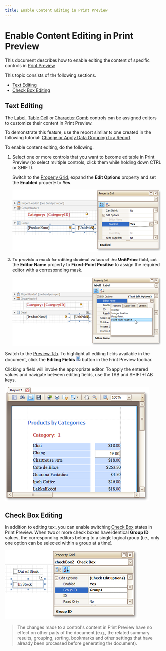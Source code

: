 ```yaml
---
title: Enable Content Editing in Print Preview
---
```

# Enable Content Editing in Print Preview
This document describes how to enable editing the content of specific controls in [Print Preview](../../../../../../interface-elements-for-desktop/articles/report-designer/report-designer-for-winforms/report-designer-reference/report-designer-ui/preview-tab.md).

This topic consists of the following sections.
* [Text Editing](#textediting)
* [Check Box Editing](#checkboxediting)

## <a name="textediting"/>Text Editing
The [Label](../../../../../../interface-elements-for-desktop/articles/report-designer/report-designer-for-winforms/report-designer-reference/report-controls/label.md), [Table Cell](../../../../../../interface-elements-for-desktop/articles/report-designer/report-designer-for-winforms/report-designer-reference/report-controls/table-cell.md) or [Character Comb](../../../../../../interface-elements-for-desktop/articles/report-designer/report-designer-for-winforms/report-designer-reference/report-controls/character-comb.md) controls can be assigned editors to customize their content in Print Preview.

To demonstrate this feature, use the report similar to one created in the following tutorial: [Change or Apply Data Grouping to a Report](../../../../../../interface-elements-for-desktop/articles/report-designer/report-designer-for-winforms/report-editing-basics/change-or-apply-data-grouping-to-a-report.md).

To enable content editing, do the following.
1. Select one or more controls that you want to become editable in Print Preview (to select multiple controls, click them while holding down CTRL or SHIFT).
	
	Switch to the [Property Grid](../../../../../../interface-elements-for-desktop/articles/report-designer/report-designer-for-winforms/report-designer-reference/report-designer-ui/property-grid.md), expand the **Edit Options** property and set the **Enabled** property to **Yes**.
	
	![eud-win-report-labels-edit-options-enabled](../../../../../images/Img126925.png)
2. To provide a mask for editing decimal values of the **UnitPrice** field, set the **Editor Name** property to **Fixed-Point Positive** to assign the required editor with a corresponding mask.
	
	![eud-win-report-label-edit-options-editor-name](../../../../../images/Img126926.png)

Switch to the [Preview Tab](../../../../../../interface-elements-for-desktop/articles/report-designer/report-designer-for-winforms/report-designer-reference/report-designer-ui/preview-tab.md). To highlight all editing fields available in the document, click the **Editing Fields** ![eud-win-reports-preview-editing-fields-button](../../../../../images/Img126929.png) button in the Print Preview toolbar.

Clicking a field will invoke the appropriate editor. To apply the entered values and navigate between editing fields, use the TAB and SHIFT+TAB keys.

![eud-win-report-content-editing](../../../../../images/Img126928.png)

## <a name="checkboxediting"/>Check Box Editing
In addition to editing text, you can enable switching [Check Box](../../../../../../interface-elements-for-desktop/articles/report-designer/report-designer-for-winforms/report-designer-reference/report-controls/check-box.md) states in Print Preview. When two or more check boxes have identical **Group ID** values, the corresponding editors belong to a single logical group (i.e., only one option can be selected within a group at a time).

![eud-win-report-check-box-edit-options](../../../../../images/Img126927.png)

> The changes made to a control's content in Print Preview have no effect on other parts of the document (e.g., the related summary results, grouping, sorting, bookmarks and other settings that have already been processed before generating the document).